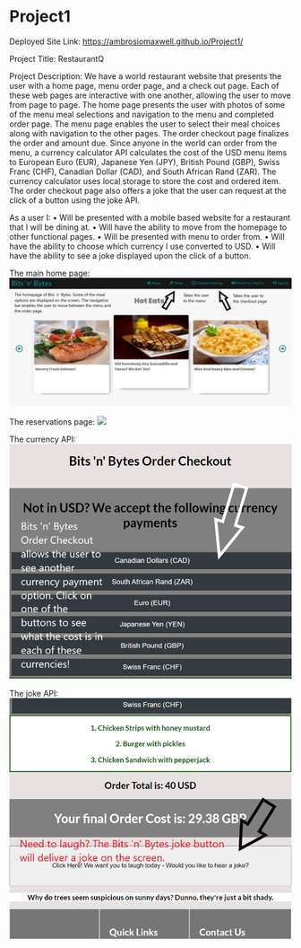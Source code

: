 # Project1
Deployed Site Link: https://ambrosiomaxwell.github.io/Project1/

Project Title: RestaurantQ

Project Description: We have a world restaurant website that presents the user with a home page, menu order page, and a check out page. Each of these web pages are interactive with one another, allowing the user to move from page to page. The home page presents the user with photos of some of the menu meal selections and navigation to the menu and completed order page. The menu page enables the user to select their meal choices along with navigation to the other pages. The order checkout page finalizes the order and amount due. Since anyone in the world can order from the menu, a currency calculator API calculates the cost of the USD menu items to European Euro (EUR), Japanese Yen (JPY), British Pound (GBP), Swiss Franc (CHF), Canadian Dollar (CAD), and South African Rand (ZAR). The currency calculator uses local storage to store the cost and ordered item. The order checkout page also offers a joke that the user can request at the click of a button using the joke API.

As a user I: 
•	Will be presented with a mobile based website for a restaurant that I will be dining at. 
•	Will have the ability to move from the homepage to other functional pages.
•	Will be presented with menu to order from. 
•	Will have the ability to choose which currency I use converted to USD.
•	Will have the ability to see a joke displayed upon the click of a button.

The main home page:
![](imgs/projectonehomepage.png)

The reservations page:
![](imgs/projectonereservation.png)

The currency API:
![](imgs/projectonecurrencybuttons.png)

The joke API:
![](imgs/projectonejoke.png)

